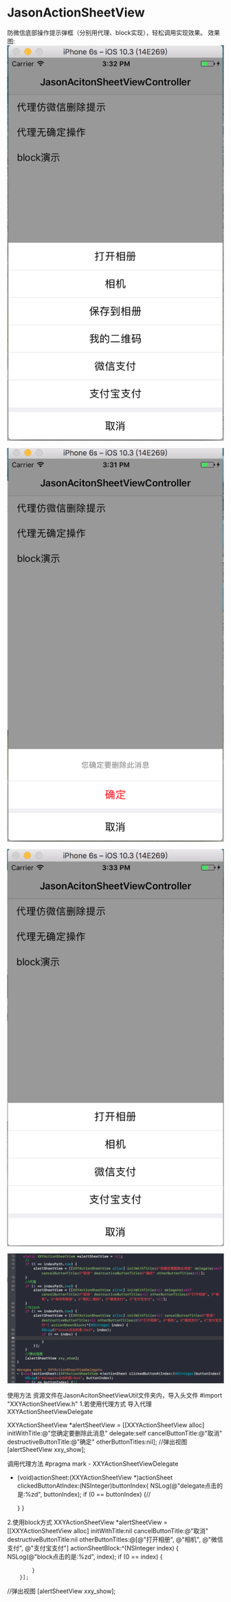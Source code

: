 # JasonActionSheetView
防微信底部操作提示弹框（分别用代理、block实现），轻松调用实现效果。
效果图:
![image](https://github.com/JasonDraem/JasonActionSheetView/blob/master/JasonActionSheetView/ImageSources/01.png)

![image](https://github.com/JasonDraem/JasonActionSheetView/blob/master/JasonActionSheetView/ImageSources/02.png)

![image](https://github.com/JasonDraem/JasonActionSheetView/blob/master/JasonActionSheetView/ImageSources/03.png)

![image](https://github.com/JasonDraem/JasonActionSheetView/blob/master/JasonActionSheetView/ImageSources/05.png)

使用方法
资源文件在JasonAcitonSheetViewUtil文件夹内，导入头文件 #import "XXYActionSheetView.h"
1.若使用代理方式 导入代理 XXYActionSheetViewDelegate

XXYActionSheetView *alertSheetView = [[XXYActionSheetView alloc] initWithTitle:@"您确定要删除此消息" delegate:self cancelButtonTitle:@"取消" destructiveButtonTitle:@"确定" otherButtonTitles:nil];
//弹出视图
[alertSheetView xxy_show];

调用代理方法
#pragma mark - XXYActionSheetViewDelegate
- (void)actionSheet:(XXYActionSheetView *)actionSheet clickedButtonAtIndex:(NSInteger)buttonIndex{
    NSLog(@"delegate点击的是:%zd", buttonIndex);
    if (0 == buttonIndex) {//
        
    }
}

2.使用block方式
XXYActionSheetView *alertSheetView = [[XXYActionSheetView alloc] initWithTitle:nil cancelButtonTitle:@"取消" destructiveButtonTitle:nil otherButtonTitles:@[@"打开相册", @"相机", @"微信支付", @"支付宝支付"] actionSheetBlock:^(NSInteger index) {
            NSLog(@"block点击的是:%zd", index);
            if (0 == index) {
                
            }
        }];
 //弹出视图
 [alertSheetView xxy_show];






